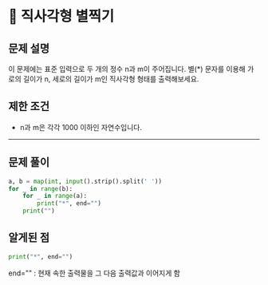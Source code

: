 # 📗 직사각형 별찍기

## **문제 설명**

이 문제에는 표준 입력으로 두 개의 정수 n과 m이 주어집니다.
별(\*) 문자를 이용해 가로의 길이가 n, 세로의 길이가 m인 직사각형 형태를 출력해보세요.

## **제한 조건**

- n과 m은 각각 1000 이하인 자연수입니다.

---

## **문제 풀이**

```python
a, b = map(int, input().strip().split(' '))
for _ in range(b):
    for _ in range(a):
        print("*", end="")
    print("")
```

## **알게된 점**

```python
print("*", end="")
```

end="" : 현재 속한 출력물을 그 다음 출력값과 이어지게 함
